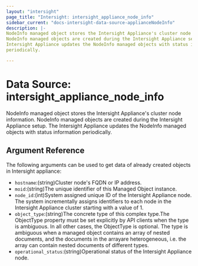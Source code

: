 ```yaml
---
layout: "intersight"
page_title: "Intersight: intersight_appliance_node_info"
sidebar_current: "docs-intersight-data-source-applianceNodeInfo"
description: |-
NodeInfo managed object stores the Intersight Appliance's cluster node information.
NodeInfo managed objects are created during the Intersight Appliance setup. The
Intersight Appliance updates the NodeInfo managed objects with status information
periodically.

---
```


# Data Source: intersight_appliance_node_info
NodeInfo managed object stores the Intersight Appliance's cluster node information.
NodeInfo managed objects are created during the Intersight Appliance setup. The
Intersight Appliance updates the NodeInfo managed objects with status information
periodically.

## Argument Reference
The following arguments can be used to get data of already created objects in Intersight appliance:
* `hostname`:(string)Cluster node's FQDN or IP address.
* `moid`:(string)The unique identifier of this Managed Object instance.
* `node_id`:(int)System assigned unique ID of the Intersight Appliance node. The system incrementally assigns identifiers to each node in the Intersight Appliance cluster starting with a value of 1.
* `object_type`:(string)The concrete type of this complex type.The ObjectType property must be set explicitly by API clients when the type is ambiguous. In all other cases, the ObjectType is optional. The type is ambiguous when a managed object contains an array of nested documents, and the documents in the arrayare heterogeneous, i.e. the array can contain nested documents of different types.
* `operational_status`:(string)Operational status of the Intersight Appliance node.
